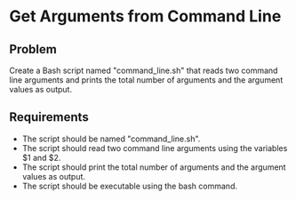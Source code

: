 # Get Arguments from Command Line

## Problem

Create a Bash script named "command_line.sh" that reads two command line arguments and prints the total number of arguments and the argument values as output. 

## Requirements

- The script should be named "command_line.sh".
- The script should read two command line arguments using the variables $1 and $2.
- The script should print the total number of arguments and the argument values as output.
- The script should be executable using the bash command.


